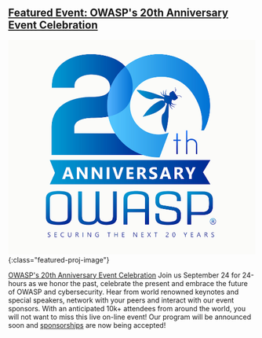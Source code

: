 
## [Featured Event: OWASP's 20th Anniversary Event Celebration](https://20thanniversary.owasp.org/)

![OWASP's 20th Anniversary Event Celebration](/pages/chapters/spotlight/OWASP20thAnniversary1.jpeg){:class="featured-proj-image"}

[OWASP's 20th Anniversary Event Celebration](https://20thanniversary.owasp.org/) Join us September 24 for 24-hours as we honor the past, celebrate the present and embrace the future of OWASP and cybersecurity. Hear from world renowned keynotes and special speakers, network with your peers and interact with our event sponsors. With an anticipated 10k+ attendees from around the world, you will not want to miss this live on-line event!
Our program will be announced soon and [sponsorships](https://20thanniversary.owasp.org/sponsors/) are now being accepted!
